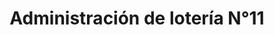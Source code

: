 ---
title: "Administración de lotería N°11"
url: /segovia/administracion-de-loteria-ndeg11/
shop: lotería
---